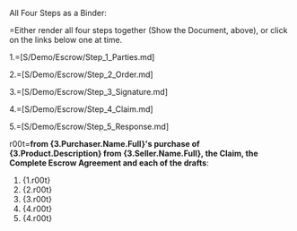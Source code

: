 All Four Steps as a Binder:

=Either render all four steps together (Show the Document, above), or click on the links below one at time. 

1.=[S/Demo/Escrow/Step_1_Parties.md]

2.=[S/Demo/Escrow/Step_2_Order.md]

3.=[S/Demo/Escrow/Step_3_Signature.md]

4.=[S/Demo/Escrow/Step_4_Claim.md]

5.=[S/Demo/Escrow/Step_5_Response.md]

r00t=<b>from {3.Purchaser.Name.Full}'s purchase of {3.Product.Description} from {3.Seller.Name.Full}, the Claim, the Complete Escrow Agreement and each of the drafts</b>:<br><ol><li>{1.r00t}<li>{2.r00t}<li>{3.r00t}<li>{4.r00t}<li>{4.r00t}</ol>